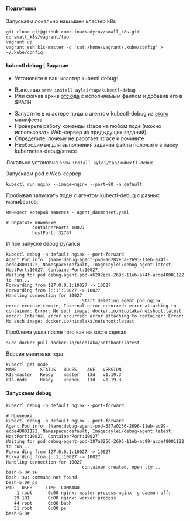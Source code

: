 #### Подготовка 
Запускаем локально наш мини кластер k8s 
```
git clone git@github.com:LinarNadyrov/small_k8s.git 
cd small_k8s/vagrant/two
vagrant up
vagrant ssh k1s-master -c 'cat /home/vagrant/.kube/config' > ~/.kube/config
```

#### kubectl debug | Задание
- Установите в ваш кластер kubectl debug: 
 + Выполнив ```brew install aylei/tap/kubectl-debug```
 + Или скачав архив [отсюда](https://github.com/aylei/kubectl-debug/releases) с исполняемым файлом и добавив его в $PATH

- Запустите в кластере поды с агентом kubectl-debug из [этого](https://raw.githubusercontent.com/aylei/kubectl-debug/dd7e4965e4ae5c4f53e6cf9fd17acc964274ca5c/scripts/agent_daemonset.yml) манифеста
- Проверьте работу команды strace на любом поде (можно использовать Web-сервер из предыдущих заданий)
- Определите, почему не работает strace и почините
- Необходимые для выполнения задания файлы положите в папку kubernetes-debug/strace

Локально установил ```brew install aylei/tap/kubectl-debug```

Запускаем pod c Web-сервер
```
kubectl run nginx --image=nginx --port=80 -n default
```

Пробывал запускать поды с агентом kubectl-debug с разных манифестов: 
```
манифест который завелся - agent_daemonset.yaml 

# Обратить внимание 
        - containerPort: 10027
          hostPort: 32767
```
И при запуске debug ругался 
```
kubectl debug -n default nginx --port-forward
Agent Pod info: [Name:debug-agent-pod-a6282eca-2693-11eb-a74f-acde48001122, Namespace:default, Image:aylei/debug-agent:latest, HostPort:10027, ContainerPort:10027]
Waiting for pod debug-agent-pod-a6282eca-2693-11eb-a74f-acde48001122 to run...
Forwarding from 127.0.0.1:10027 -> 10027
Forwarding from [::1]:10027 -> 10027
Handling connection for 10027
                             Start deleting agent pod nginx
error execute remote, Internal error occurred: error attaching to container: Error: No such image: docker.io/nicolaka/netshoot:latest
error: Internal error occurred: error attaching to container: Error: No such image: docker.io/nicolaka/netshoot:latest
```
Проблема ушла после того как на хосте сделал
```
sudo docker pull docker.io/nicolaka/netshoot:latest 
```
Версия мини кластера 
```
kubectl get node
NAME         STATUS   ROLES    AGE   VERSION
k1s-master   Ready    master   13d   v1.19.3
k1s-node     Ready    <none>   13d   v1.19.3
```

#### Запускаем debug
```
kubectl debug -n default nginx --port-forward

# Проверка
kubectl debug -n default nginx --port-forward
Agent Pod info: [Name:debug-agent-pod-387a0256-2696-11eb-ac99-acde48001122, Namespace:default, Image:aylei/debug-agent:latest, HostPort:10027, ContainerPort:10027]
Waiting for pod debug-agent-pod-387a0256-2696-11eb-ac99-acde48001122 to run...
Forwarding from 127.0.0.1:10027 -> 10027
Forwarding from [::1]:10027 -> 10027
Handling connection for 10027
                             container created, open tty...
bash-5.0# зы
bash: зы: command not found
bash-5.0# ps
PID   USER     TIME  COMMAND
    1 root      0:00 nginx: master process nginx -g daemon off;
   29 101       0:00 nginx: worker process
   44 root      0:00 bash
   51 root      0:00 ps
bash-5.0#
```